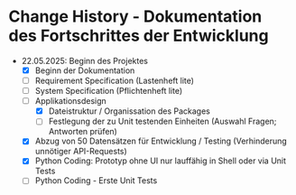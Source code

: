 # Change History - Dokumentation des Fortschrittes der Entwicklung

- <time datetime="2025-05-22">22.05.2025: </time>Beginn des Projektes
    - [x] Beginn der Dokumentation 
    - [ ] Requirement Specification (Lastenheft lite)
    - [ ] System Specification (Pflichtenheft lite)
    - [ ] Applikationsdesign
        - [x] Dateistruktur / Organissation des Packages
        - [ ] Festlegung der zu Unit testenden Einheiten (Auswahl Fragen; Antworten prüfen)
    - [x] Abzug von 50 Datensätzen für Entwicklung / Testing (Verhinderung unnötiger API-Requests)
    - [x] Python Coding: Prototyp ohne UI nur lauffähig in Shell oder via Unit Tests
    - [ ] Python Coding - Erste Unit Tests